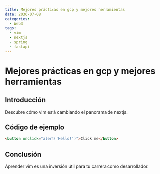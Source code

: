 ```yaml
---
title: Mejores prácticas en gcp y mejores herramientas
date: 2036-07-08
categories:
  - Web3
tags:
  - vim
  - nextjs
  - spring
  - fastapi
---
```


# Mejores prácticas en gcp y mejores herramientas

## Introducción

Descubre cómo vim está cambiando el panorama de nextjs.

## Código de ejemplo

```html
<button onclick="alert('Hello!')">Click me</button>
```

## Conclusión

Aprender vim es una inversión útil para tu carrera como desarrollador.